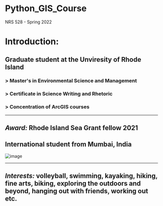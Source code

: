 # Python_GIS_Course
NRS 528 - Spring 2022
# Introduction:
## Graduate student at the Unviresity of Rhode Island
### > Master's in Environmental Science and Management
### > Certificate in Science Writing and Rhetoric 
### > Concentration of ArcGIS courses 
- - - -
## *Award:* Rhode Island Sea Grant fellow 2021
## International student from Mumbai, India
![image](https://user-images.githubusercontent.com/98614625/151730565-059e9e7d-a99b-466e-bd18-da1de2975db7.png)
- - - -
## ***Interests:*** volleyball, swimming, kayaking, hiking, fine arts, biking, exploring the outdoors and beyond, hanging out with friends, working out etc. 
